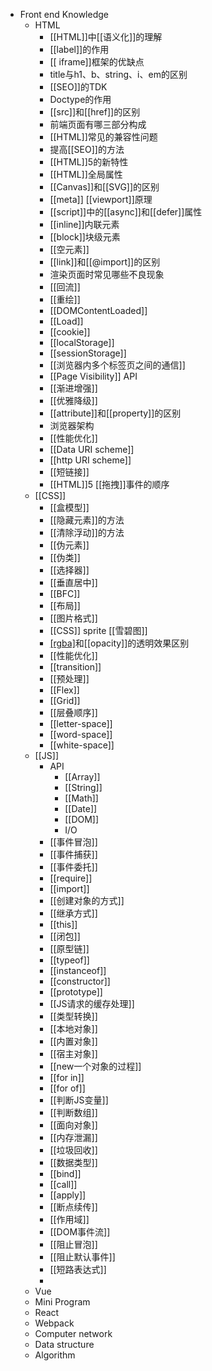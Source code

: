 - Front end Knowledge
	- HTML
	  - [[HTML]]中[[语义化]]的理解
	  - [[label]]的作用
	  - [[ iframe]]框架的优缺点
	  - title与h1、b、string、i、em的区别
	  - [[SEO]]的TDK
	  - Doctype的作用
	  - [[src]]和[[href]]的区别
	  - 前端页面有哪三部分构成
	  - [[HTML]]常见的兼容性问题
	  - 提高[[SEO]]的方法
	  - [[HTML]]5的新特性
	  - [[HTML]]全局属性
	  - [[Canvas]]和[[SVG]]的区别
	  - [[meta]] [[viewport]]原理
	  - [[script]]中的[[async]]和[[defer]]属性
	  - [[inline]]内联元素
	  - [[block]]块级元素
	  - [[空元素]]
	  - [[link]]和[[@import]]的区别
	  - 渲染页面时常见哪些不良现象
	  - [[回流]]
	  - [[重绘]]
	  - [[DOMContentLoaded]]
	  - [[Load]]
	  - [[cookie]]
	  - [[localStorage]]
	  - [[sessionStorage]]
	  - [[浏览器内多个标签页之间的通信]]
	  - [[Page Visibility]] API
	  - [[渐进增强]]
	  - [[优雅降级]]
	  - [[attribute]]和[[property]]的区别
	  - 浏览器架构
	  - [[性能优化]]
	  - [[Data URI scheme]]
	  - [[http URI scheme]]
	  - [[短链接]]
	  - [[HTML]]5 [[拖拽]]事件的顺序
  - [[CSS]]
	  - [[盒模型]]
	  - [[隐藏元素]]的方法
	  - [[清除浮动]]的方法
	  - [[伪元素]]
	  - [[伪类]]
	  - [[选择器]]
	  - [[垂直居中]]
	  - [[BFC]]
	  - [[布局]]
	  - [[图片格式]]
	  - [[CSS]] sprite [[雪碧图]]
	  - [[rgba]]()和[[opacity]]的透明效果区别
	  - [[性能优化]]
	  - [[transition]]
	  - [[预处理]]
	  - [[Flex]]
	  - [[Grid]]
	  - [[层叠顺序]]
	  - [[letter-space]]
	  - [[word-space]]
	  - [[white-space]]
  - [[JS]]
	  -  API
		  - [[Array]]
		  - [[String]]
		  - [[Math]]
		  - [[Date]]
		  - [[DOM]]  
		  - I/O
	  - [[事件冒泡]]
	  - [[事件捕获]]
	  - [[事件委托]]
	  - [[require]]
	  - [[import]]
	  - [[创建对象的方式]]
	  - [[继承方式]]
	  - [[this]]
	  - [[闭包]]
	  - [[原型链]]
	  - [[typeof]]
	  - [[instanceof]]
	  - [[constructor]]
	  - [[prototype]]
	  - [[JS请求的缓存处理]]
	  - [[类型转换]]
	  - [[本地对象]]
	  - [[内置对象]]
	  - [[宿主对象]]
	  - [[new一个对象的过程]]
	  - [[for in]]
	  - [[for of]]
	  - [[判断JS变量]]
	  - [[判断数组]]
	  - [[面向对象]]
	  - [[内存泄漏]]
	  - [[垃圾回收]]
	  - [[数据类型]]
	  - [[bind]]
	  - [[call]]
	  - [[apply]]
	  - [[断点续传]]
	  - [[作用域]]
	  - [[DOM事件流]]
	  - [[阻止冒泡]]
	  - [[阻止默认事件]]
	  - [[短路表达式]]
	  - 
  - Vue
  - Mini Program
  - React
  - Webpack
  - Computer network
  - Data structure
  - Algorithm